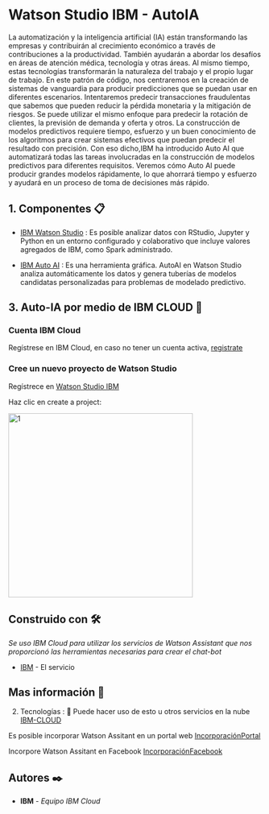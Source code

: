 # Watson Studio IBM - AutoIA

La automatización y la inteligencia artificial (IA) están transformando las empresas y contribuirán al crecimiento económico a través de contribuciones a la productividad. También ayudarán a abordar los desafíos en áreas de atención médica, tecnología y otras áreas. Al mismo tiempo, estas tecnologías transformarán la naturaleza del trabajo y el propio lugar de trabajo. En este patrón de código, nos centraremos en la creación de sistemas de vanguardia para producir predicciones que se puedan usar en diferentes escenarios. Intentaremos predecir transacciones fraudulentas que sabemos que pueden reducir la pérdida monetaria y la mitigación de riesgos. Se puede utilizar el mismo enfoque para predecir la rotación de clientes, la previsión de demanda y oferta y otros. La construcción de modelos predictivos requiere tiempo, esfuerzo y un buen conocimiento de los algoritmos para crear sistemas efectivos que puedan predecir el resultado con precisión. Con eso dicho,IBM ha introducido Auto AI que automatizará todas las tareas involucradas en la construcción de modelos predictivos para diferentes requisitos. Veremos cómo Auto AI puede producir grandes modelos rápidamente, lo que ahorrará tiempo y esfuerzo y ayudará en un proceso de toma de decisiones más rápido.

## 1. Componentes 📋 

- [IBM Watson Studio](https://translate.googleusercontent.com/translate_c?depth=1&hl=es&pto=aue&rurl=translate.google.com&sl=auto&sp=nmt4&tl=es&u=https://www.ibm.com/cloud/watson-studio&usg=ALkJrhgT0_qVcn95zvZfNTnGnfq5uHL9Wg) : Es posible analizar datos con RStudio, Jupyter y Python en un entorno configurado y colaborativo que incluye valores agregados de IBM, como Spark administrado.

- [IBM Auto AI](https://translate.googleusercontent.com/translate_c?depth=1&hl=es&pto=aue&rurl=translate.google.com&sl=auto&sp=nmt4&tl=es&u=https://dataplatform.cloud.ibm.com/docs/content/wsj/analyze-data/autoai-overview.html&usg=ALkJrhjQI5vcQ5VZ467IRPjEAf1IjokHwg) : Es una herramienta gráfica. AutoAI en Watson Studio analiza automáticamente los datos y genera tuberías de modelos candidatas personalizadas para problemas de modelado predictivo.

## 3. Auto-IA por medio de IBM CLOUD 🚀


### Cuenta IBM Cloud 

Regístrese en IBM Cloud, en caso no tener un cuenta activa, [registrate](https://cloud.ibm.com/registration)

### Cree un nuevo proyecto de Watson Studio

Regístrece en [Watson Studio IBM](https://dataplatform.cloud.ibm.com/home?context=wdp)

Haz clic en create a project:

<img width="366" alt="1" src="https://user-images.githubusercontent.com/44415995/79924581-bf706480-83fd-11ea-954e-ad929975f657.PNG">


## Construido con 🛠️
_Se uso IBM Cloud para utilizar los servicios de Watson Assistant que nos proporcionó las herramientas necesarias para crear el chat-bot_
* [IBM](https://www.ibm.com/cloud/watson-assistant/) - El servicio


## Mas información 📖
2. Tecnologías :	📎
Puede hacer uso de esto u otros servicios en la nube [IBM-CLOUD](https://www.ibm.com/co-es/cloud)

Es posible incorporar Watson Assitant en un portal web [IncorporaciónPortal](https://github.com/emeloibmco/Agente-Virtual-COVID-19/blob/master/Incorporaci%C3%B3nAssistantPortal.md)

Incorpore Watson Assitant en Facebook [IncorporaciónFacebook](https://github.com/emeloibmco/Agente-Virtual-COVID-19/blob/master/AsssistanIntegracionFacebook.md)

## Autores ✒️
* **IBM** - *Equipo IBM Cloud*

